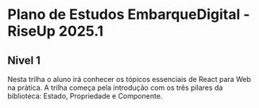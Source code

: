 # Plano de Estudos EmbarqueDigital - RiseUp 2025.1

## Nivel 1
Nesta trilha o aluno irá conhecer os tópicos essenciais de React para Web na prática. 
A trilha começa pela introdução com os três pilares da biblioteca: Estado, Propriedade 
e Componente.
